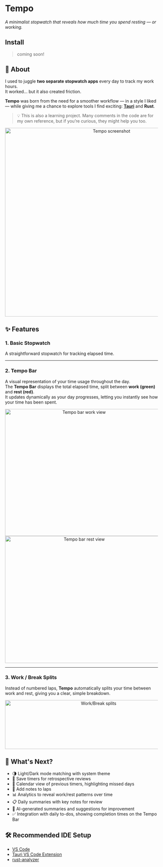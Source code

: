 # Tempo

*A minimalist stopwatch that reveals how much time you spend resting — or working.*

## Install
> coming soon!

## 📖 About

I used to juggle **two separate stopwatch apps** every day to track my work hours.  
It worked… but it also created friction.

**Tempo** was born from the need for a smoother workflow — in a style I liked — while giving me a chance to explore tools I find exciting: **[Tauri](https://tauri.app/)** and **Rust**.

> 💡 This is also a learning project. Many comments in the code are for my own reference, but if you’re curious, they might help you too.

<div align="center">
  <img width="686" height="621" alt="Tempo screenshot" src="https://github.com/user-attachments/assets/ee3f14ef-ec11-4812-a2ca-fdb02d02a600" />
</div>


## ✨ Features

### 1. Basic Stopwatch
A straightforward stopwatch for tracking elapsed time.

---

### 2. Tempo Bar  
A visual representation of your time usage throughout the day.  
The **Tempo Bar** displays the total elapsed time, split between **work (green)** and **rest (red)**.  
It updates dynamically as your day progresses, letting you instantly see how your time has been spent.

<div align="center">
  <img width="505" height="418" alt="Tempo bar work view" src="https://github.com/user-attachments/assets/96e1c0ed-093c-4c3d-b25e-89ae8302fb09" />
  <img width="506" height="418" alt="Tempo bar rest view" src="https://github.com/user-attachments/assets/4714f7cd-163d-4a50-831e-370596d93fb7" />
</div>

---

### 3. Work / Break Splits  
Instead of numbered laps, **Tempo** automatically splits your time between work and rest, giving you a clear, simple breakdown.

<div align="center">
  <img width="601" height="161" alt="Work/Break splits" src="https://github.com/user-attachments/assets/4211ca0b-5733-4924-8871-98eaadb5fee3" />
</div>



## 🚀 What's Next?

- 🌗 Light/Dark mode matching with system theme  
- 💾 Save timers for retrospective reviews  
- 📅 Calendar view of previous timers, highlighting missed days  
- 📝 Add notes to laps  
- 📊 Analytics to reveal work/rest patterns over time  
- 📋 Daily summaries with key notes for review  
- 🤖 AI-generated summaries and suggestions for improvement  
- ✅ Integration with daily to-dos, showing completion times on the Tempo Bar  

## 🛠 Recommended IDE Setup

- [VS Code](https://code.visualstudio.com/)  
- [Tauri VS Code Extension](https://marketplace.visualstudio.com/items?itemName=tauri-apps.tauri-vscode)  
- [rust-analyzer](https://marketplace.visualstudio.com/items?itemName=rust-lang.rust-analyzer)

